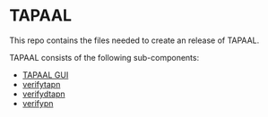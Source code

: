 # TAPAAL

This repo contains the files needed to create an release of TAPAAL. 

TAPAAL consists of the following sub-components:
  - [TAPAAL GUI](https://launchpad.net/tapaal)
  - [verifytapn](https://github.com/tapaal/verifytapn)
  - [verifydtapn](https://github.com/tapaal/verifydtapn)
  - [verifypn](https://github.com/tapaal/verifypn)
